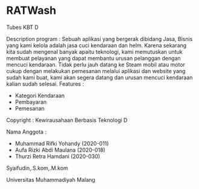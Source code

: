 # RATWash
Tubes KBT D

Description program :
Sebuah aplikasi yang bergerak dibidang Jasa, Bisnis yang kami kelola adalah jasa cuci kendaraan dan helm. Karena sekarang kita sudah mengenal banyak apaitu teknologi, kami memutuskan untuk membuat pelayanan yang dapat membantu urusan pelanggan dengan mencuci kendaraan. Tidak perlu jauh datang ke Steam mobil atau motor cukup dengan melakukan pemesanan melalui aplikasi dan website yang sudah kami buat, kami akan segera datang dan urusan mencuci kendaraan kalian sudah selesai. 
Features : 
- Kategori Kendaraan
- Pembayaran
- Pemesanan

Copyright :
Kewirausahaan Berbasis Teknologi D

Nama Anggota : 
- Muhammad Rifki Yohandy (2020-011)
- Aufa Rizki Abdi Maulana (2020-018)
- Thurzi Retra Hamdani (2020-030)

 Syaifudin,.S.kom,.M.kom

 Universitas Muhammadiyah Malang
